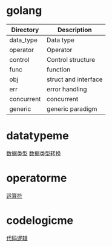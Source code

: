 # golang
|Directory|Description|
|---|---|
|data_type|Data type|
|operator|Operator|
|control|Control structure|
|func|function|
|obj|struct and interface|
|err|error handling|
|concurrent|concurrent|
|generic|generic paradigm|
# datatypeme
[数据类型](https://blog.csdn.net/baidu_35805755/article/details/128961290)
[数据类型转换](https://blog.csdn.net/baidu_35805755/article/details/128966050)
# operatorme
[运算符](https://blog.csdn.net/baidu_35805755/article/details/128993879)
# codelogicme
[代码逻辑](https://blog.csdn.net/baidu_35805755/article/details/129196215)